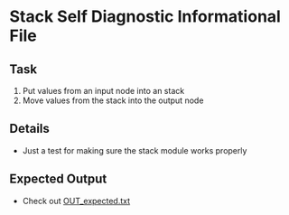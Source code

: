 # Stack Self Diagnostic Informational File

## Task

1. Put values from an input node into an stack
2. Move values from the stack into the output node

## Details

- Just a test for making sure the stack module works properly

## Expected Output

- Check out [OUT_expected.txt](./OUT_expected.txt)

